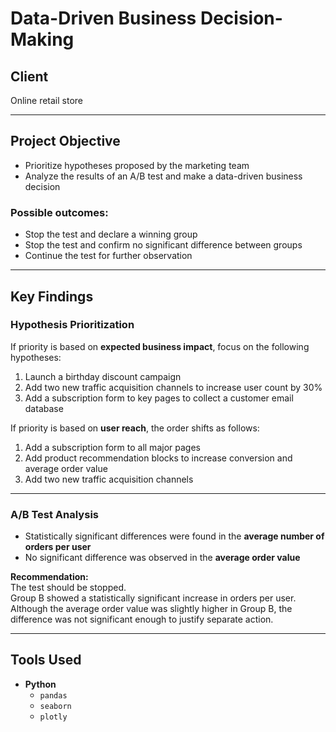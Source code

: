 # Data-Driven Business Decision-Making

## Client  
Online retail store

---

## Project Objective  
- Prioritize hypotheses proposed by the marketing team  
- Analyze the results of an A/B test and make a data-driven business decision  

### Possible outcomes:
- Stop the test and declare a winning group  
- Stop the test and confirm no significant difference between groups  
- Continue the test for further observation

---

## Key Findings

### Hypothesis Prioritization

If priority is based on **expected business impact**, focus on the following hypotheses:

1. Launch a birthday discount campaign  
2. Add two new traffic acquisition channels to increase user count by 30%  
3. Add a subscription form to key pages to collect a customer email database

If priority is based on **user reach**, the order shifts as follows:

1. Add a subscription form to all major pages  
2. Add product recommendation blocks to increase conversion and average order value  
3. Add two new traffic acquisition channels

---

###  A/B Test Analysis

- Statistically significant differences were found in the **average number of orders per user**  
- No significant difference was observed in the **average order value**  

**Recommendation:**  
The test should be stopped.  
Group B showed a statistically significant increase in orders per user.  
Although the average order value was slightly higher in Group B, the difference was not significant enough to justify separate action.

---

## Tools Used  
- **Python**  
  - `pandas`  
  - `seaborn`  
  - `plotly`
